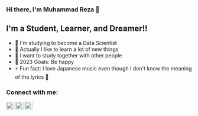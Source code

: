 ### Hi there, I'm Muhammad Reza 👋 

## I'm a Student, Learner, and Dreamer!!

- 🔭 I'm studying to become a Data Scientist
- 🌱 Actually I like to learn a lot of new things 
- 👯 I want to study together with other people
- 🥅 2023 Goals: Be happy
- ⚡ Fun fact: I love Japanese music even though I don't know the meaning of the lyrics 🤣

### Connect with me:

[<img align="left" alt="codeSTACKr | Twitter" width="22px" src="https://cdn.jsdelivr.net/npm/simple-icons@v3/icons/twitter.svg" />][twitter]
[<img align="left" alt="codeSTACKr | LinkedIn" width="22px" src="https://cdn.jsdelivr.net/npm/simple-icons@v3/icons/linkedin.svg" />][linkedin]
[<img align="left" alt="codeSTACKr | Instagram" width="22px" src="https://cdn.jsdelivr.net/npm/simple-icons@v3/icons/instagram.svg" />][instagram]

[twitter]: https://twitter.com/mrezaadii
[instagram]: https://www.instagram.com/mrezaadii/
[linkedin]: https://www.linkedin.com/in/rezaadinugraha/
